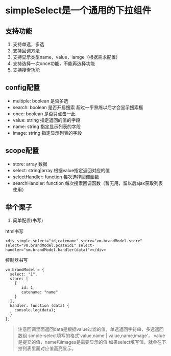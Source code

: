 # simpleSelect是一个通用的下拉组件

## 支持功能
1. 支持单选，多选
2. 支持回调方法
3. 支持显示类型name，value，iamge（根据需求配置）
4. 支持选择一次once功能，不能再选择功能
5. 支持搜索功能

## config配置
- multiple: boolean     是否多选
- search: boolean       是否开启搜索   超过一平熟练以后才会显示搜索框
- once: boolean         是否只点击一此
- value: string         指定返回的值的字段
- name: string          指定显示列表的字段
- image: string         指定显示列表的字段

## scope配置
- store: array             数据
- select: string|array     根据value指定返回对应的值  
- selectHandler: function  每次选择回调函数
- searchHandler: function  每次搜索回调函数（暂无用，留以后ajax获取列表使用）

## 举个栗子
1. 简单配置(书写)

html书写
```
<div simple-select="id,catename" store="vm.brandModel.store" select="vm.brandModel.pcateid1" select-handler="vm.brandModel.handler(data)"></div>
```
控制器书写
```
vm.brandModel = {
  select: "1",
  store: [
    {
       id: 1,
       catename: "name"
    }
  ],
  handler: function (data) {
    console.log(data);
  }
};
```
> 注意回调里面返回data是根据value过滤的值，单选返回字符串，多选返回数组
simple-select填写的格式‘value,name | value,name,image’，
value是提交的值，name和images是需要显示的值
如果select填写值，就会在下拉列表里面对应值高亮显示。
